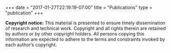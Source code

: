 +++
date = "2017-01-27T22:19:19-07:00"
title = "Publications"
type = "publication"
+++

**Copyright notice:** This material is presented to ensure timely dissemination
of research and technical work. Copyright and all rights therein are retained
by authors or by other copyright holders. All persons copying this information
are expected to adhere to the terms and constraints invoked by each author’s
copyright.
